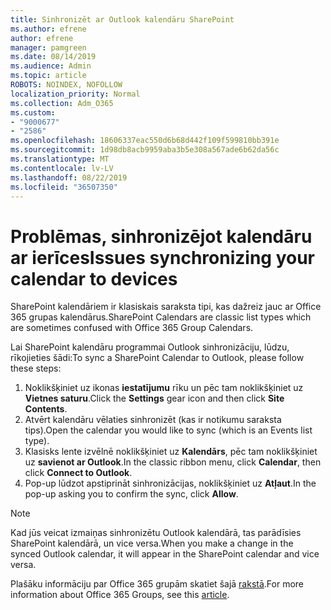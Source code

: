 ```yaml
---
title: Sinhronizēt ar Outlook kalendāru SharePoint
ms.author: efrene
author: efrene
manager: pamgreen
ms.date: 08/14/2019
ms.audience: Admin
ms.topic: article
ROBOTS: NOINDEX, NOFOLLOW
localization_priority: Normal
ms.collection: Adm_O365
ms.custom:
- "9000677"
- "2586"
ms.openlocfilehash: 18606337eac550d6b68d442f109f599810bb391e
ms.sourcegitcommit: 1d98db8acb9959aba3b5e308a567ade6b62da56c
ms.translationtype: MT
ms.contentlocale: lv-LV
ms.lasthandoff: 08/22/2019
ms.locfileid: "36507350"
---
```

# <a name="issues-synchronizing-your-calendar-to-devices"></a><span data-ttu-id="18d30-102">Problēmas, sinhronizējot kalendāru ar ierīces</span><span class="sxs-lookup"><span data-stu-id="18d30-102">Issues synchronizing your calendar to devices</span></span>

<span data-ttu-id="18d30-103">SharePoint kalendāriem ir klasiskais saraksta tipi, kas dažreiz jauc ar Office 365 grupas kalendārus.</span><span class="sxs-lookup"><span data-stu-id="18d30-103">SharePoint Calendars are classic list types which are sometimes confused with Office 365 Group Calendars.</span></span>

<span data-ttu-id="18d30-104">Lai SharePoint kalendāru programmai Outlook sinhronizāciju, lūdzu, rīkojieties šādi:</span><span class="sxs-lookup"><span data-stu-id="18d30-104">To sync a SharePoint Calendar to Outlook, please follow these steps:</span></span>

1. <span data-ttu-id="18d30-105">Noklikšķiniet uz ikonas **iestatījumu** rīku un pēc tam noklikšķiniet uz **Vietnes saturu**.</span><span class="sxs-lookup"><span data-stu-id="18d30-105">Click the **Settings** gear icon and then click **Site Contents**.</span></span>
2. <span data-ttu-id="18d30-106">Atvērt kalendāru vēlaties sinhronizēt (kas ir notikumu saraksta tips).</span><span class="sxs-lookup"><span data-stu-id="18d30-106">Open the calendar you would like to sync (which is an Events list type).</span></span>
3. <span data-ttu-id="18d30-107">Klasisks lente izvēlnē noklikšķiniet uz **Kalendārs**, pēc tam noklikšķiniet uz **savienot ar Outlook**.</span><span class="sxs-lookup"><span data-stu-id="18d30-107">In the classic ribbon menu, click **Calendar**, then click **Connect to Outlook**.</span></span>
4. <span data-ttu-id="18d30-108">Pop-up lūdzot apstiprināt sinhronizācijas, noklikšķiniet uz **Atļaut**.</span><span class="sxs-lookup"><span data-stu-id="18d30-108">In the pop-up asking you to confirm the sync, click **Allow**.</span></span>

>[!Note]
> <span data-ttu-id="18d30-109">Kad jūs veicat izmaiņas sinhronizētu Outlook kalendārā, tas parādīsies SharePoint kalendārā, un vice versa.</span><span class="sxs-lookup"><span data-stu-id="18d30-109">When you make a change in the synced Outlook calendar, it will appear in the SharePoint calendar and vice versa.</span></span>

<span data-ttu-id="18d30-110">Plašāku informāciju par Office 365 grupām skatiet šajā [rakstā](https://support.office.com/article/Learn-about-Office-365-groups-b565caa1-5c40-40ef-9915-60fdb2d97fa2).</span><span class="sxs-lookup"><span data-stu-id="18d30-110">For more information about Office 365 Groups, see this [article](https://support.office.com/article/Learn-about-Office-365-groups-b565caa1-5c40-40ef-9915-60fdb2d97fa2).</span></span>
